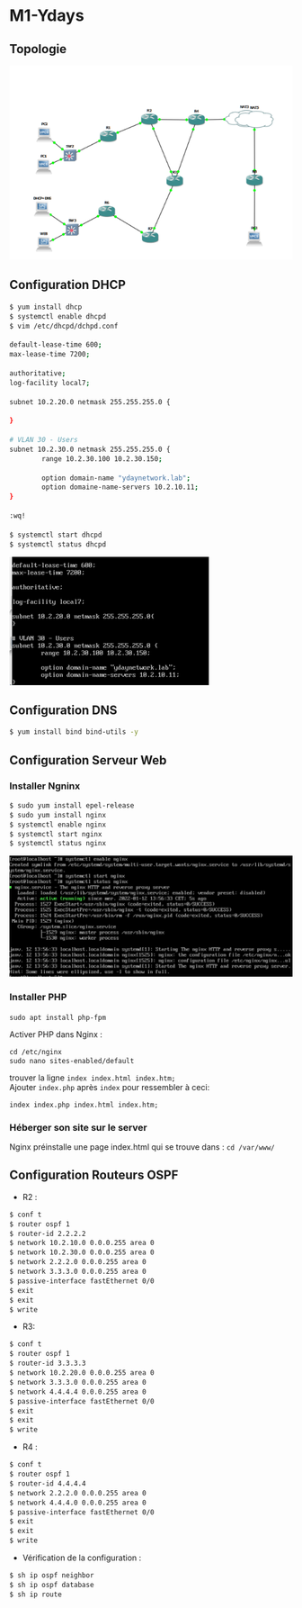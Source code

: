 # M1-Ydays

## Topologie

![topo.png](topo.png)

## Configuration DHCP

```bash
$ yum install dhcp
$ systemctl enable dhcpd
$ vim /etc/dhcpd/dchpd.conf

default-lease-time 600;
max-lease-time 7200;

authoritative;
log-facility local7;

subnet 10.2.20.0 netmask 255.255.255.0 {

}

# VLAN 30 - Users
subnet 10.2.30.0 netmask 255.255.255.0 {
        range 10.2.30.100 10.2.30.150;

        option domain-name "ydaynetwork.lab";
        option domaine-name-servers 10.2.10.11;
}

:wq!

$ systemctl start dhcpd
$ systemctl status dhcpd
```

![dhcp.png](dhcp.png)

## Configuration DNS

```bash
$ yum install bind bind-utils -y
```

## Configuration Serveur Web

### Installer Ngninx  

``` bash
$ sudo yum install epel-release
$ sudo yum install nginx 
$ systemctl enable nginx
$ systemctl start nginx
$ systemctl status nginx
```
![srv_web.png](srv_web.png)

### Installer PHP
`sudo apt install php-fpm`

Activer PHP dans Nginx : 
```
cd /etc/nginx
sudo nano sites-enabled/default
```
trouver la ligne `index index.html index.htm;`  
Ajouter `index.php`  après `index` pour ressembler à ceci:
```
index index.php index.html index.htm;
```

### Héberger son site sur le server

Nginx préinstalle une page index.html qui se trouve dans : `cd /var/www/`  

## Configuration Routeurs OSPF
* R2 :
```bash
$ conf t
$ router ospf 1
$ router-id 2.2.2.2
$ network 10.2.10.0 0.0.0.255 area 0
$ network 10.2.30.0 0.0.0.255 area 0
$ network 2.2.2.0 0.0.0.255 area 0
$ network 3.3.3.0 0.0.0.255 area 0
$ passive-interface fastEthernet 0/0
$ exit
$ exit
$ write
```
* R3:
```bash
$ conf t
$ router ospf 1
$ router-id 3.3.3.3
$ network 10.2.20.0 0.0.0.255 area 0
$ network 3.3.3.0 0.0.0.255 area 0
$ network 4.4.4.4 0.0.0.255 area 0
$ passive-interface fastEthernet 0/0
$ exit
$ exit
$ write
```
* R4 :
```bash
$ conf t
$ router ospf 1
$ router-id 4.4.4.4
$ network 2.2.2.0 0.0.0.255 area 0
$ network 4.4.4.0 0.0.0.255 area 0
$ passive-interface fastEthernet 0/0
$ exit
$ exit
$ write
```
* Vérification de la configuration :
```bash
$ sh ip ospf neighbor
$ sh ip ospf database
$ sh ip route
```